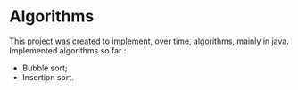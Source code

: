 # Algorithms
This project was created to implement, over time, algorithms, mainly in java.
Implemented algorithms so far :
* Bubble sort;
* Insertion sort.
